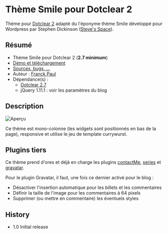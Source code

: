 # Thème Smile pour Dotclear 2

Thème pour [Dotclear 2](http://fr.dotclear.org/) adapté du l'éponyme thème Smile développé pour Wordpress par Stephen Dickinson ([Steve's Space](https://stephencottontail.wordpress.com/)).

## Résumé

* Thème Smile pour Dotclear 2 (**2.7 minimum**)
* [Démo et téléchargement](http://themes.dotaddict.org/galerie-dc2/details/smile)
* [Sources, bugs, …](https://bitbucket.org/franckpaul/smile)
* Auteur : [Franck Paul](http://open-time.net/)
* Dépendance(s) :
    * [Dotclear 2.7](https://bitbucket.org/dotclear/dotclear)
    * jQuery 1.11.1 : voir les paramètres du blog


## Description

![Aperçu](http://media.dotaddict.org/pda/tdc2/smile/smile.jpg)

Ce thème est mono-colonne (les widgets sont positionnés en bas de la page), responsive et utilise le jeu de template currywurst.

## Plugins tiers

Ce thème prend d'ores et déjà en charge les plugins [contactMe](http://plugins.dotaddict.org/dc2/details/contactMe), [series](http://plugins.dotaddict.org/dc2/details/series) et [gravatar](http://plugins.dotaddict.org/dc2/details/gravatar).

Pour le plugin Gravatar, il faut, une fois ce dernier activé pour le blog :

* Désactiver l'insertion automatique pour les billets et les commentaires
* Définir la taille de l'image pour les commentaires à 64 pixels
* Supprimer (ou mettre en commentaire) les éventuels styles

## History

* 1.0 Initial release
